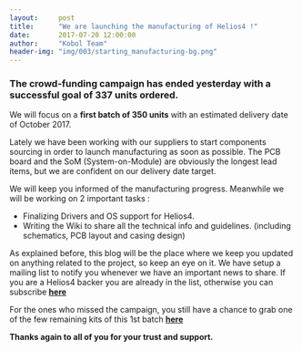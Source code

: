 ```yaml
---
layout:     post
title:      "We are launching the manufacturing of Helios4 !"
date:       2017-07-20 12:00:00
author:     "Kobol Team"
header-img: "img/003/starting_manufacturing-bg.png"
---
```

<h3>The crowd-funding campaign has ended yesterday with a successful goal of 337 units ordered.</h3>


<p>We will focus on a <b>first batch of 350 units</b> with an estimated delivery date of October 2017.</p>


<p>Lately we have been working with our suppliers to start components sourcing in order to launch manufacturing as soon as possible. The PCB board and the SoM (System-on-Module) are obviously the longest lead items, but we are confident on our delivery date target.</p>


<p>We will keep you informed of the manufacturing progress. Meanwhile we will be working on 2 important tasks :<br>
<ul>
<li>Finalizing Drivers and OS support for Helios4.</li>
<li> Writing the Wiki to share all the technical info and guidelines. (including schematics, PCB layout and casing design)</li>
</ul>
<p>

<p>As explained before, this blog will be the place where we keep you updated on anything related to the project, so keep an eye on it. We have setup a mailing list to notify you whenever we have an important news to share. If you are a Helios4 backer you are already in the list, otherwise you can subscribe <b><a href="http://kobol.io/helios4/subscribe.html" target="_blank">here</a></b>
</p>

<p>For the ones who missed the campaign, you still have a chance to grab one of the few remaining kits of this 1st batch <b><a href="https://shop.kobol.io/" target="_blank">here</a></b></p>

<p><b>Thanks again to all of you for your trust and support.</b></p>
